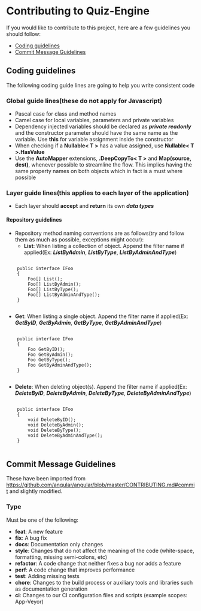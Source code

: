 # Contributing to Quiz-Engine
If you would like to contribute to this project, here are a few guidelines you should follow:

- [Coding guidelines](#coding-guidelines)
- [Commit Message Guidelines](#commit-message-guidelines)

## Coding guidelines
The following coding guide lines are going to help you write consistent code

### Global guide lines(these do not apply for Javascript)
 * Pascal case for class and method names
 * Camel case for local variables, parameters and private variables
 * Dependency injected variables should be declared as ***private readonly*** and the constructor parameter should have the same name as the variable. Use **this** for variable assignment inside the constructor
 * When checking if a **Nullable< T >** has a value assigned, use **Nullable< T >.HasValue**
 * Use the **AutoMapper** extensions,  **.DeepCopyTo< T >** and **Map(source, dest)**, whenever possible to streamline the flow. This implies having the same property names on both objects which in fact is a must where possible


### Layer guide lines(this applies to each layer of the application)
 * Each layer should **accept** and **return** its own ***data types***


#### Repository guidelines
 * Repository method naming conventions are as follows(try and follow them as much as possible, exceptions might occur):
    * **List**: When listing a collection of object. Append the filter name if applied(Ex: ***ListByAdmin***, ***ListByType***, ***ListByAdminAndType***)
  <pre><code class='language-cs'>
    public interface IFoo
    {
        Foo[] List();
        Foo[] ListByAdmin();
        Foo[] ListByType();
        Foo[] ListByAdminAndType();
    }
  </code></pre>
  * **Get**: When listing a single object. Append the filter name if applied(Ex: ***GetByID***, ***GetByAdmin***, ***GetByType***, ***GetByAdminAndType***)

  <pre><code class='language-cs'>
    public interface IFoo
    {
        Foo GetByID();
        Foo GetByAdmin();
        Foo GetByType();
        Foo GetByAdminAndType();
    }
  </code></pre>

  * **Delete**: When deleting object(s). Append the filter name if applied(Ex: ***DeleteByID***, ***DeleteByAdmin***, ***DeleteByType***, ***DeleteByAdminAndType***)
  <pre><code class='language-cs'>
    public interface IFoo
    {
        void DeleteByID();
        void DeleteByAdmin();
        void DeleteByType();
        void DeleteByAdminAndType();
    }
  </code></pre>


## Commit Message Guidelines
These have been imported from https://github.com/angular/angular/blob/master/CONTRIBUTING.md#commit and slightly modified.

### Type
Must be one of the following:

* **feat**: A new feature
* **fix**: A bug fix
* **docs**: Documentation only changes
* **style**: Changes that do not affect the meaning of the code (white-space, formatting, missing semi-colons, etc)
* **refactor**: A code change that neither fixes a bug nor adds a feature
* **perf**: A code change that improves performance
* **test**: Adding missing tests
* **chore**: Changes to the build process or auxiliary tools and libraries such as documentation generation
* **ci**: Changes to our CI configuration files and scripts (example scopes: App-Veyor)
